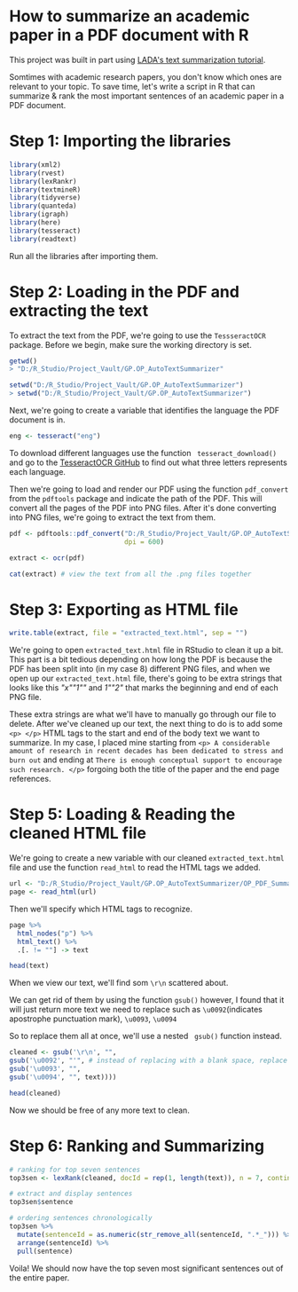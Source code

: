 # How to summarize an academic paper in a PDF document with R
This project was built in part using [LADA's text summarization tutorial](https://slcladal.github.io/txtsum.html).

Somtimes with academic research papers, you don't know which ones are relevant to your topic. To save time, let's write a script in R that can summarize & rank the most important sentences of an academic paper in a PDF document.

# Step 1: Importing the libraries
``` r
library(xml2)
library(rvest)
library(lexRankr)
library(textmineR)
library(tidyverse)
library(quanteda)
library(igraph)
library(here)
library(tesseract)
library(readtext)
```
Run all the libraries after importing them. 

# Step 2: Loading in the PDF and extracting the text 
To extract the text from the PDF, we're going to use the ```TessseractOCR``` package. Before we begin, make sure the working directory is set. 
``` r
getwd()
> "D:/R_Studio/Project_Vault/GP.OP_AutoTextSummarizer"

setwd("D:/R_Studio/Project_Vault/GP.OP_AutoTextSummarizer")
> setwd("D:/R_Studio/Project_Vault/GP.OP_AutoTextSummarizer")
```

Next, we're going to create a variable that identifies the language the PDF document is in. 
``` r
eng <- tesseract("eng")
```
To download different languages use the function ```  tesseract_download() ``` and go to the [TesseractOCR GitHub](https://github.com/tesseract-ocr/tessdata) to find out what three letters represents each language.

Then we're going to load and render our PDF using the function ``` pdf_convert ``` from the ```pdftools``` package and indicate the path of the PDF. This will convert all the pages of the PDF into PNG files. After it's done converting into PNG files, we're going to extract the text from them. 

``` r
pdf <- pdftools::pdf_convert("D:/R_Studio/Project_Vault/GP.OP_AutoTextSummarizer/OP_PDF_Summarizer/doc_1.pdf",
                             dpi = 600)

extract <- ocr(pdf)

cat(extract) # view the text from all the .png files together
```
# Step 3: Exporting as HTML file
``` r
write.table(extract, file = "extracted_text.html", sep = "")
```
We're going to open ``` extracted_text.html ``` file in RStudio to clean it up a bit. This part is a bit tedious depending on how long the PDF is because the PDF has been split into (in my case 8) different PNG files, and when we open up our ``` extracted_text.html ``` file, there's going to be extra strings that looks like this <em> "x""1"" </em> and <em> 1""2"</em> that marks the beginning and end of each PNG file. 

These extra strings are what we'll have to manually go through our file to delete. After we've cleaned up our text, the next thing to do is to add some ``` <p> </p> ``` HTML tags to the start and end of the body text we want to summarize. In my case, I placed mine starting from ``` <p> A considerable amount of research in recent decades has been dedicated to stress and burn out ``` and ending at ``` There is enough conceptual
support to encourage such research. </p> ``` forgoing both the title of the paper and the end page references. 

# Step 5: Loading & Reading the cleaned HTML file
We're going to create a new variable with our cleaned ``` extracted_text.html ``` file and use the function ``` read_html ``` to read the HTML tags we added.

``` r
url <- "D:/R_Studio/Project_Vault/GP.OP_AutoTextSummarizer/OP_PDF_Summarizer/extracted_text.html"
page <- read_html(url)
```
Then we'll specify which HTML tags to recognize. 
``` r
page %>%
  html_nodes("p") %>%
  html_text() %>%
  .[. != ""] -> text

head(text) 
```
When we view our text, we'll find som ``` \r\n ``` scattered about.

We can get rid of them by using the function ``` gsub() ``` however, I found that it will just return more text we need to replace such as ``` \u0092 ```(indicates apostrophe punctuation mark), ``` \u0093 ```, ```\u0094```

So to replace them all at once, we'll use a nested ``` gsub()``` function instead. 

``` r
cleaned <- gsub('\r\n', "",
gsub('\u0092', "'", # instead of replacing with a blank space, replace with an apostrophe
gsub('\u0093', "",
gsub('\u0094', "", text))))

head(cleaned)
```
Now we should be free of any more text to clean.

# Step 6: Ranking and Summarizing
``` r
# ranking for top seven sentences
top3sen <- lexRank(cleaned, docId = rep(1, length(text)), n = 7, continuous = T) 

# extract and display sentences
top3sen$sentence 

# ordering sentences chronologically
top3sen %>%
  mutate(sentenceId = as.numeric(str_remove_all(sentenceId, ".*_"))) %>%
  arrange(sentenceId) %>%
  pull(sentence)
``` 
Voila! We should now have the top seven most significant sentences out of the entire paper.







